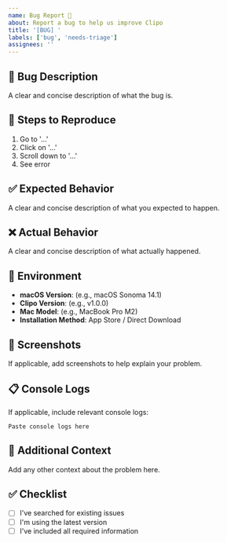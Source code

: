 ```yaml
---
name: Bug Report 🐛
about: Report a bug to help us improve Clipo
title: '[BUG] '
labels: ['bug', 'needs-triage']
assignees: ''
---
```


## 🐛 Bug Description
A clear and concise description of what the bug is.

## 🔄 Steps to Reproduce
1. Go to '...'
2. Click on '...'
3. Scroll down to '...'
4. See error

## ✅ Expected Behavior
A clear and concise description of what you expected to happen.

## ❌ Actual Behavior
A clear and concise description of what actually happened.

## 📱 Environment
- **macOS Version**: (e.g., macOS Sonoma 14.1)
- **Clipo Version**: (e.g., v1.0.0)
- **Mac Model**: (e.g., MacBook Pro M2)
- **Installation Method**: App Store / Direct Download

## 📸 Screenshots
If applicable, add screenshots to help explain your problem.

## 📋 Console Logs
If applicable, include relevant console logs:
```
Paste console logs here
```

## 🔧 Additional Context
Add any other context about the problem here.

## ✅ Checklist
- [ ] I've searched for existing issues
- [ ] I'm using the latest version
- [ ] I've included all required information
